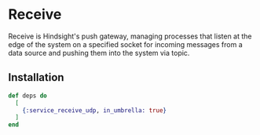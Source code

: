 # Receive

Receive is Hindsight's push gateway, managing processes that listen
at the edge of the system on a specified socket for incoming messages from
a data source and pushing them into the system via topic.

## Installation

```elixir
def deps do
  [
    {:service_receive_udp, in_umbrella: true}
  ]
end
```
